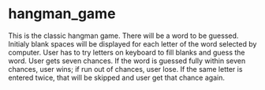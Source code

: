 # hangman_game

This is the classic hangman game.
There will be a word to be guessed.
Initialy blank spaces will be displayed for each letter of the word selected by computer.
User has to try letters on keyboard to fill blanks and guess the word.
User gets seven chances.
If the word is guessed fully within seven chances, user wins; if run out of chances, user lose.
If the same letter is entered twice, that will be skipped and  user get that chance again.
